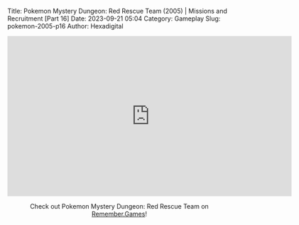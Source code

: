 Title: Pokemon Mystery Dungeon: Red Rescue Team (2005) | Missions and Recruitment [Part 16]
Date: 2023-09-21 05:04
Category: Gameplay
Slug: pokemon-2005-p16
Author: Hexadigital

<center><iframe src="https://www.youtube.com/embed/h4YDs5UrFj8?feature=oembed" allow="accelerometer; autoplay; encrypted-media; gyroscope; picture-in-picture" width="640" height="360" frameborder="0"></iframe>

Check out Pokemon Mystery Dungeon: Red Rescue Team on [Remember.Games](https://remember.games/game/382/pokemon-mystery-dungeon-red-rescue-team/)!</center>